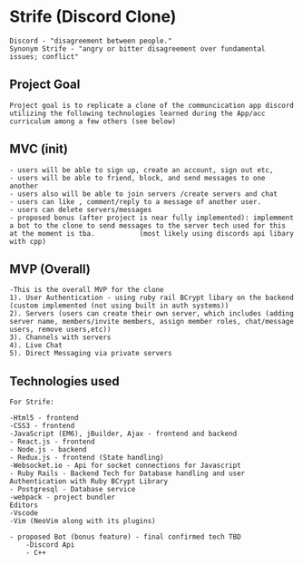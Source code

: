 # Strife (Discord Clone)

    Discord - "disagreement between people."
    Synonym Strife - "angry or bitter disagreement over fundamental issues; conflict"

## Project Goal

    Project goal is to replicate a clone of the communcication app discord utilizing the following technologies learned during the App/acc curriculum among a few others (see below)

## MVC (init)

    - users will be able to sign up, create an account, sign out etc,
    - users will be able to friend, block, and send messages to one another
    - users also will be able to join servers /create servers and chat 
    - users can like , comment/reply to a message of another user.
    - users can delete servers/messages
    - proposed bonus (after project is near fully implemented): implemment a bot to the clone to send messages to the server tech used for this at the moment is tba.           (most likely using discords api libary with cpp)

## MVP (Overall)

    -This is the overall MVP for the clone 
    1). User Authentication - using ruby rail BCrypt libary on the backend (custom implemented (not using built in auth systems))
    2). Servers (users can create their own server, which includes (adding server name, members/invite members, assign member roles, chat/message users, remove users,etc))
    3). Channels with servers
    4). Live Chat
    5). Direct Messaging via private servers 

## Technologies used

    For Strife:
    
    -Html5 - frontend
    -CSS3 - frontend
    -JavaScript (EM6), jBuilder, Ajax - frontend and backend
    - React.js - frontend 
    - Node.js - backend
    - Redux.js - frontend (State handling) 
    -Websocket.io - Api for socket connections for Javascript
    - Ruby Rails - Backend Tech for Database handling and user Authentication with Ruby BCrypt Library
    - Postgresql - Database service
    -webpack - project bundler
    Editors
    -Vscode
    -Vim (NeoVim along with its plugins)
    
    - proposed Bot (bonus feature) - final confirmed tech TBD 
        -Discord Api
        - C++
